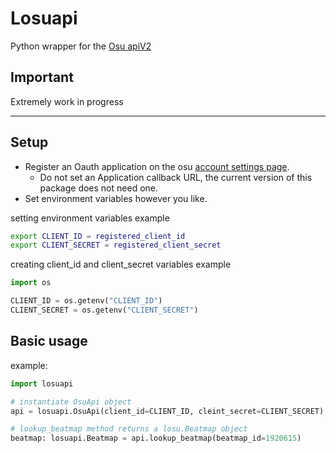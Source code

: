 # Losuapi
Python wrapper for the [Osu apiV2](https://osu.ppy.sh/docs/index.html)

## Important

Extremely work in progress

---

## Setup

- Register an Oauth application on the osu [account settings page](https://osu.ppy.sh/home/account/edit#new-oauth-application).
  - Do not set an Application callback URL, the current version of this package does not need one.
- Set environment variables however you like.

setting environment variables example
```bash
export CLIENT_ID = registered_client_id
export CLIENT_SECRET = registered_client_secret
```

creating client_id and client_secret variables example
``` python
import os

CLIENT_ID = os.getenv("CLIENT_ID")
CLIENT_SECRET = os.getenv("CLIENT_SECRET")
```

## Basic usage

example:
``` python
import losuapi

# instantiate OsuApi object
api = losuapi.OsuApi(client_id=CLIENT_ID, cleint_secret=CLIENT_SECRET)

# lookup_beatmap method returns a losu.Beatmap object
beatmap: losuapi.Beatmap = api.lookup_beatmap(beatmap_id=1920615)
```